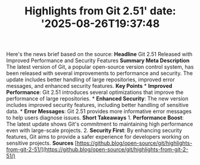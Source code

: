 ﻿---
title: "Highlights from Git 2.51'
date: '2025-08-26T19:37:48"
category: "Markets"
summary: ""
slug: "highlights from git 251"
source_urls:
  - "https://github.blog/open-source/git/highlights-from-git-2-51/"
seo:
  title: "Highlights from Git 2.51 | Hash n Hedge'
  description: '"
  keywords: ["news", "markets", "brief"]
---
Here's the news brief based on the source:  **Headline** Git 2.51 Released with Improved Performance and Security Features  **Summary Meta Description** The latest version of Git, a popular open-source version control system, has been released with several improvements to performance and security. The update includes better handling of large repositories, improved error messages, and enhanced security features.  **Key Points**  * **Improved Performance**: Git 2.51 introduces several optimizations that improve the performance of large repositories. * **Enhanced Security**: The new version includes improved security features, including better handling of sensitive data. * **Error Messages**: Git 2.51 provides more informative error messages to help users diagnose issues.  **Short Takeaways**  1. **Performance Boost**: The latest update shows Git's commitment to maintaining high performance even with large-scale projects. 2. **Security First**: By enhancing security features, Git aims to provide a safer experience for developers working on sensitive projects.  **Sources** [https://github.blog/open-source/git/highlights-from-git-2-51/](https://github.blog/open-source/git/highlights-from-git-2-51/) 
